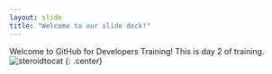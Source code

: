 ```yaml
---
layout: slide
title: "Welcome to our slide deck!"
---
```


Welcome to GitHub for Developers Training!
This is day 2 of training.
![steroidtocat](https://octodex.github.com/images/steroidtocat.png)
{: .center}
